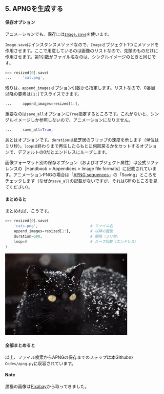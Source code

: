 ## 5. APNGを生成する

#### 保存オプション

アニメーションでも、保存には[`Image.save`](https://pillow.readthedocs.io/en/stable/reference/Image.html#PIL.Image.Image.save)を使います。

`Image.save`はインスタンスメソッドなので、`Image`オブジェクト1つにメソッドを作用させます。ここで用意しているのは画像のリストなので、先頭のものだけに作用させます。第1引数がファイル名なのは、シングルイメージのときと同じです。

```python
>>> resized[0].save(
...     'cat.png',	
```

残りは、`append_images`オプション引数から指定します。リストなので、0番目以降の要素は`[1:]`でスライスできます。

```python
...     append_images=resized[1:],
```

重要なのは`save_all`オプションに`True`指定するところです。これがないと、シングルイメージしか参照しないので、アニメーションになりません。

```python
...     save_all=True,
```

あとはオプションです。`duration`は紙芝居のフリップの速度を示します（単位はミリ秒）。`loop`は終わりまで再生したらもとに何回戻るかをセットするオプションで、デフォルトの0だとエンドレスにループします。

画像フォーマット別の保存オプション（およびオブジェクト属性）は公式リファレンスの［Handbook > Appendices > Image file formats］に記載されています。アニメーションPNGの場合は「[APNG sequences](https://pillow.readthedocs.io/en/stable/handbook/image-file-formats.html#apng-sequences)」の「Saving」ところをチェックします（なぜか`save_all`の記載がないですが、それはGIFのところを見てください）。


#### まとめると

まとめれば、こうです。

```python
>>> resized[0].save(
	'cats.png',                        # ファイル名
    append_images=resized[1:],         # 以降の画像
    duration=600,                      # 間隔（ミリ秒）
    loop=0                             # ループ回数（エンドレス）
)
```

<img src="Images/cats.png" width="400">



#### 全部まとめると

以上、ファイル検索からAPNGの保存までのステップは本Githubの`Codes/apng.py`に収容されています。



#### Note

黒猫の画像は[Pixabay](https://pixabay.com/)から取ってきました。
